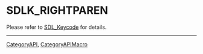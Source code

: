 # SDLK_RIGHTPAREN

Please refer to [SDL_Keycode](SDL_Keycode) for details.

----
[CategoryAPI](CategoryAPI), [CategoryAPIMacro](CategoryAPIMacro)

